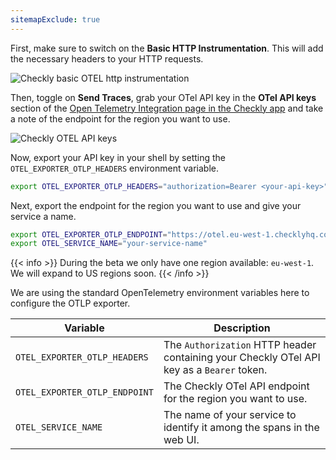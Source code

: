 ```yaml
---
sitemapExclude: true
---
```


First, make sure to switch on the **Basic HTTP Instrumentation**. This will add the necessary headers to your HTTP requests.

![Checkly basic OTEL http instrumentation](/docs/images/integrations/otel/otel_basic_instrumentation.png)

Then, toggle on **Send Traces**, grab your OTel API key in the **OTel API keys** section of the [Open Telemetry Integration page in the Checkly app](https://app.checklyhq.com/settings/account/open-telemetry) and
take a note of the endpoint for the region you want to use.

![Checkly OTEL API keys](/docs/images/integrations/otel/otel_send_traces.png)

Now, export your API key in your shell by setting the `OTEL_EXPORTER_OTLP_HEADERS` environment variable.

```bash
export OTEL_EXPORTER_OTLP_HEADERS="authorization=Bearer <your-api-key>"
```

Next, export the endpoint for the region you want to use and give your service a name.
```bash
export OTEL_EXPORTER_OTLP_ENDPOINT="https://otel.eu-west-1.checklyhq.com"
export OTEL_SERVICE_NAME="your-service-name"
```

{{< info >}}
During the beta we only have one region available: `eu-west-1`. We will expand to US regions soon.
{{< /info >}}

We are using the standard OpenTelemetry environment variables here to configure the OTLP exporter.

| Variable                      | Description                                                                               |
|-------------------------------|-------------------------------------------------------------------------------------------|
| `OTEL_EXPORTER_OTLP_HEADERS`  | The `Authorization` HTTP header containing your Checkly OTel API key as a `Bearer` token. |
| `OTEL_EXPORTER_OTLP_ENDPOINT` | The Checkly OTel API endpoint for the region you want to use.                             |
| `OTEL_SERVICE_NAME`           | The name of your service to identify it among the spans in the web UI.                    |
